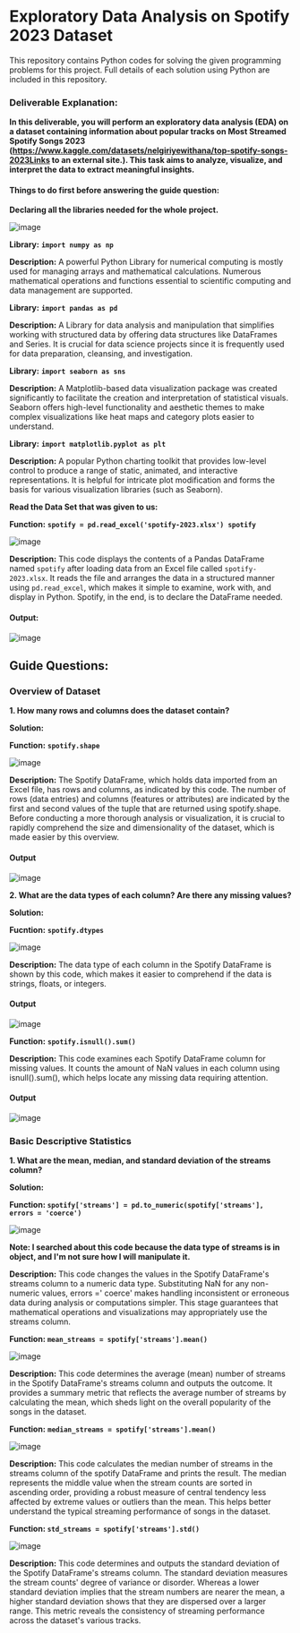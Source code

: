 # Exploratory Data Analysis on Spotify 2023 Dataset

This repository contains Python codes for solving the given programming problems for this project. Full details of each solution using Python are included in this repository.

### Deliverable Explanation: 
**In this deliverable, you will perform an exploratory data analysis (EDA) on a dataset containing information about popular tracks on Most Streamed Spotify Songs 2023 (https://www.kaggle.com/datasets/nelgiriyewithana/top-spotify-songs-2023Links to an external site.). This task aims to analyze, visualize, and interpret the data to extract meaningful insights.**

#### Things to do first before answering the guide question:
 
**Declaring all the libraries needed for the whole project.**

![image](https://github.com/user-attachments/assets/e1a7c135-9337-457b-bd68-a9799cd75e4c)


**Library:** **`import numpy as np`**

**Description:** A powerful Python Library for numerical computing is mostly used for managing arrays and mathematical calculations. Numerous mathematical operations and functions essential to scientific computing and data management are supported.


**Library:** **`import pandas as pd`** 

**Description:** A Library for data analysis and manipulation that simplifies working with structured data by offering data structures like DataFrames and Series. It is crucial for data science projects since it is frequently used for data preparation, cleansing, and investigation.


**Library:** **`import seaborn as sns`**

**Description:** A Matplotlib-based data visualization package was created significantly to facilitate the creation and interpretation of statistical visuals. Seaborn offers high-level functionality and aesthetic themes to make complex visualizations like heat maps and category plots easier to understand.


**Library:** **`import matplotlib.pyplot as plt`**

**Description:** A popular Python charting toolkit that provides low-level control to produce a range of static, animated, and interactive representations. It is helpful for intricate plot modification and forms the basis for various visualization libraries (such as Seaborn).


**Read the Data Set that was given to us:** 

**Function:** **`spotify = pd.read_excel('spotify-2023.xlsx') spotify`**

![image](https://github.com/user-attachments/assets/b4c9d8c6-d163-4a0d-9cd4-765ac4bb43f0)                    

**Description:** This code displays the contents of a Pandas DataFrame named `spotify` after loading data from an Excel file called `spotify-2023.xlsx`. It reads the file and arranges the data in a structured manner using `pd.read_excel`, which makes it simple to examine, work with, and display in Python. Spotify, in the end, is to declare the DataFrame needed. 

#### Output: 

![image](https://github.com/user-attachments/assets/5a319912-3c62-4e34-a33b-341d7d07b400)


## Guide Questions: 
### Overview of Dataset 

**1. How many rows and columns does the dataset contain?** 

**Solution:**

**Function:** **`spotify.shape`** 

![image](https://github.com/user-attachments/assets/3b6a2a1e-86d9-4da1-a789-18ffc75e4e54)

**Description:** The Spotify DataFrame, which holds data imported from an Excel file, has rows and columns, as indicated by this code. The number of rows (data entries) and columns (features or attributes) are indicated by the first and second values of the tuple that are returned using spotify.shape. Before conducting a more thorough analysis or visualization, it is crucial to rapidly comprehend the size and dimensionality of the dataset, which is made easier by this overview. 

#### Output 

![image](https://github.com/user-attachments/assets/9d3ec7fa-66e3-423c-8f1b-d0e68aa8e9a5)


**2. What are the data types of each column? Are there any missing values?**

**Solution:**

**Fucntion:** **`spotify.dtypes`** 

![image](https://github.com/user-attachments/assets/95bd8a28-55ad-4dc1-9bc6-f99c92f15fc9)

**Description:** The data type of each column in the Spotify DataFrame is shown by this code, which makes it easier to comprehend if the data is strings, floats, or integers.

#### Output 

![image](https://github.com/user-attachments/assets/a33ddeb0-bef6-44e8-a14d-c7c3586c4486)


**Function:** **`spotify.isnull().sum()`** 

**Description:** This code examines each Spotify DataFrame column for missing values. It counts the amount of NaN values in each column using isnull().sum(), which helps locate any missing data requiring attention.

#### Output 

![image](https://github.com/user-attachments/assets/1ba00c35-cd63-4045-9ad6-31134a3db3d0)


### Basic Descriptive Statistics 

**1. What are the mean, median, and standard deviation of the streams column?** 

**Solution:** 

**Function: `spotify['streams'] = pd.to_numeric(spotify['streams'], errors = 'coerce')`**  

![image](https://github.com/user-attachments/assets/a9f15289-a45f-4ca4-89b7-81f9aeb29e75)

**Note: I searched about this code because the data type of streams is in object, and I'm not sure how I will manipulate it.**  

**Description:** This code changes the values in the Spotify DataFrame's streams column to a numeric data type. Substituting NaN for any non-numeric values, errors =' coerce' makes handling inconsistent or erroneous data during analysis or computations simpler. This stage guarantees that mathematical operations and visualizations may appropriately use the streams column. 

**Function: `mean_streams = spotify['streams'].mean()`**

![image](https://github.com/user-attachments/assets/3fbddb74-525f-4b6c-aed9-85e3ddd9ac09)

**Description:** This code determines the average (mean) number of streams in the Spotify DataFrame's streams column and outputs the outcome. It provides a summary metric that reflects the average number of streams by calculating the mean, which sheds light on the overall popularity of the songs in the dataset.

**Function:** **`median_streams = spotify['streams'].mean()`**

![image](https://github.com/user-attachments/assets/fbb0bd5a-e40e-404a-a6b8-e2e5afaa1bb0)

**Description:** This code calculates the median number of streams in the streams column of the spotify DataFrame and prints the result. The median represents the middle value when the stream counts are sorted in ascending order, providing a robust measure of central tendency less affected by extreme values or outliers than the mean. This helps better understand the typical streaming performance of songs in the dataset.

**Function: `std_streams = spotify['streams'].std()`** 

![image](https://github.com/user-attachments/assets/f83b7338-258d-450d-9e9d-a9992ea3b35c)

**Description:** This code determines and outputs the standard deviation of the Spotify DataFrame's streams column. The standard deviation measures the stream counts' degree of variance or disorder. Whereas a lower standard deviation implies that the stream numbers are nearer the mean, a higher standard deviation shows that they are dispersed over a larger range. This metric reveals the consistency of streaming performance across the dataset's various tracks.




































